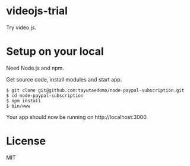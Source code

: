 # videojs-trial
Try video.js.


# Setup on your local
Need Node.js and npm.

Get source code, install modules and start app.
```
$ git clone git@github.com:tayutaedomo/node-paypal-subscription.git
$ cd node-paypal-subscription
$ npm install
$ bin/www
```
Your app should now be running on http://localhost:3000.


# License
MIT

